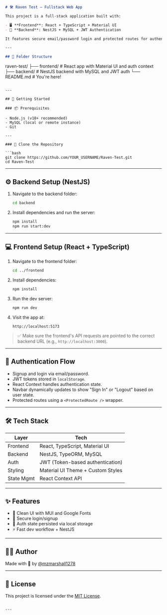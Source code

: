 
```md
# 🛠 Raven Test – Fullstack Web App

This project is a full-stack application built with:

- 🖥 **Frontend**: React + TypeScript + Material UI  
- 🔐 **Backend**: NestJS + MySQL + JWT Authentication

It features secure email/password login and protected routes for authenticated users.

---

## 📁 Folder Structure

```
raven-test/
├── frontend/     # React app with Material UI and auth context
├── backend/      # NestJS backend with MySQL and JWT auth
└── README.md     # You're here!
```

---

## 🚀 Getting Started

### 📦 Prerequisites

- Node.js (v18+ recommended)
- MySQL (local or remote instance)
- Git

---

### 🔧 Clone the Repository

```bash
git clone https://github.com/YOUR_USERNAME/Raven-Test.git
cd Raven-Test
```

---

## ⚙️ Backend Setup (NestJS)

1. Navigate to the backend folder:
   ```bash
   cd backend
   ```

2. Install dependencies and run the server:
   ```bash
   npm install
   npm run start:dev
   ```

---

## 💻 Frontend Setup (React + TypeScript)

1. Navigate to the frontend folder:
   ```bash
   cd ../frontend
   ```

2. Install dependencies:
   ```bash
   npm install
   ```

3. Run the dev server:
   ```bash
   npm run dev
   ```

4. Visit the app at:
   ```
   http://localhost:5173
   ```

> ✅ Make sure the frontend's API requests are pointed to the correct backend URL (e.g., `http://localhost:3000`).

---

## 🔐 Authentication Flow

- Signup and login via email/password.
- JWT tokens stored in `localStorage`.
- React Context handles authentication state.
- Navbar dynamically updates to show "Sign In" or "Logout" based on user state.
- Protected routes using a `<ProtectedRoute />` wrapper.

---

## 🛠 Tech Stack

| Layer      | Tech                             |
|------------|----------------------------------|
| Frontend   | React, TypeScript, Material UI   |
| Backend    | NestJS, TypeORM, MySQL           |
| Auth       | JWT (Token-based authentication) |
| Styling    | Material UI Theme + Custom Styles |
| State Mgmt | React Context API                |

---

## ✨ Features

- 🧠 Clean UI with MUI and Google Fonts  
- 🔐 Secure login/signup  
- 🔁 Auth state persisted via local storage  
- ⚡ Fast dev workflow + NestJS  

---

## 👨‍💻 Author

Made with 💙 by [@mzmarshall1278](https://github.com/mzmarshall1278)

---

## 📜 License

This project is licensed under the [MIT License](https://opensource.org/licenses/MIT).
```

---
